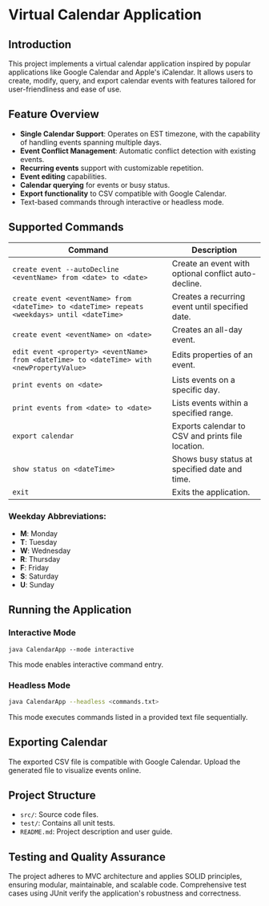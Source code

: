# Virtual Calendar Application

## Introduction

This project implements a virtual calendar application inspired by popular applications like Google Calendar and Apple's iCalendar. It allows users to create, modify, query, and export calendar events with features tailored for user-friendliness and ease of use.

## Feature Overview

- **Single Calendar Support**: Operates on EST timezone, with the capability of handling events spanning multiple days.
- **Event Conflict Management**: Automatic conflict detection with existing events.
- **Recurring events** support with customizable repetition.
- **Event editing** capabilities.
- **Calendar querying** for events or busy status.
- **Export functionality** to CSV compatible with Google Calendar.
- Text-based commands through interactive or headless mode.

## Supported Commands

| Command                                                                                      | Description                                          |
| -------------------------------------------------------------------------------------------- | ---------------------------------------------------- |
| `create event --autoDecline <eventName> from <date> to <date>`                               | Create an event with optional conflict auto-decline. |
| `create event <eventName> from <dateTime> to <dateTime> repeats <weekdays> until <dateTime>` | Creates a recurring event until specified date.      |
| `create event <eventName> on <date>`                                                         | Creates an all-day event.                            |
| `edit event <property> <eventName> from <dateTime> to <dateTime> with <newPropertyValue>`    | Edits properties of an event.                        |
| `print events on <date>`                                                                     | Lists events on a specific day.                      |
| `print events from <date> to <date>`                                                         | Lists events within a specified range.               |
| `export calendar`                                                                            | Exports calendar to CSV and prints file location.    |
| `show status on <dateTime>`                                                                  | Shows busy status at specified date and time.        |
| `exit`                                                                                       | Exits the application.                               |

### Weekday Abbreviations:

- **M**: Monday
- **T**: Tuesday
- **W**: Wednesday
- **R**: Thursday
- **F**: Friday
- **S**: Saturday
- **U**: Sunday

## Running the Application

### Interactive Mode

```
java CalendarApp --mode interactive
```

This mode enables interactive command entry.

### Headless Mode

```bash
java CalendarApp --headless <commands.txt>
```

This mode executes commands listed in a provided text file sequentially.

## Exporting Calendar

The exported CSV file is compatible with Google Calendar. Upload the generated file to visualize events online.

## Project Structure

- `src/`: Source code files.
- `test/`: Contains all unit tests.
- `README.md`: Project description and user guide.

## Testing and Quality Assurance

The project adheres to MVC architecture and applies SOLID principles, ensuring modular, maintainable, and scalable code. Comprehensive test cases using JUnit verify the application's robustness and correctness.

